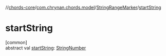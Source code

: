 //[chords-core](../../../index.md)/[com.chrynan.chords.model](../index.md)/[StringRangeMarker](index.md)/[startString](start-string.md)

# startString

[common]\
abstract val [startString](start-string.md): [StringNumber](../-string-number/index.md)

